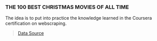 ### THE 100 BEST CHRISTMAS MOVIES OF ALL TIME

The idea is to put into practice the knowledge learned in the Coursera certification on webscraping.

> [Data Source](https://editorial.rottentomatoes.com/guide/best-christmas-movies/)
